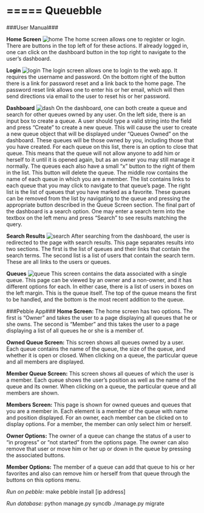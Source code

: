 =====
Queuebble
=====

###User Manual###

**Home Screen**
![home](https://raw.github.com/tatemandel/Queueueuebble/master/images/home.png)
The home screen allows one to register or login. There are buttons in the top left of for these actions. If already logged in, one can click on the dashboard button in the top right to navigate to the user’s dashboard. 

**Login**
![login](https://raw.github.com/tatemandel/Queueueuebble/master/images/login.png)
The login screen allows one to login to the web app. It requires the username and password.  On the bottom right of the button there is a link for password reset and a link back to the home page.  The password reset link allows one to enter his or her email, which will then send directions via email to the user to reset his or her password.

**Dashboard**
![dash](https://raw.github.com/tatemandel/Queueueuebble/master/images/dashboard.png)
On the dashboard, one can both create a queue and search for other queues owned by any user. On the left side, there is an input box to create a queue. A user should type a valid string into the field and press “Create” to create a new queue. This will cause the user to create a new queue object that will be displayed under “Queues Owned” on the dashboard. These queues will be those owned by you, including those that you have created. For each queue on this list, there is an option to close that queue. This means that the queue will not allow anyone to add him or herself to it until it is opened again, but as an owner you may still manage it normally. The queues each also have a small “x” button to the right of them in the list. This button will delete the queue. The middle row contains the name of each queue in which you are a member. The list contains links to each queue that you may click to navigate to that queue’s page. The right list is the list of queues that you have marked as a favorite. These queues can be removed from the list by navigating to the queue and pressing the appropriate button described in the Queue Screen section. The final part of the dashboard is a search option. One may enter a search term into the textbox on the left menu and press “Search” to see results matching the query.

**Search Results**
![search](https://raw.github.com/tatemandel/Queueueuebble/master/images/search.png)
After searching from the dashboard, the user is redirected to the page with search results. This page separates results into two sections. The first is the list of queues and their links that contain the search terms. The second list is a list of users that contain the search term. These are all links to the users or queues.

**Queues**
![queue](https://raw.github.com/tatemandel/Queueueuebble/master/images/queue.png)
This screen contains the data associated with a single queue. This page can be viewed by an owner and a non-owner, and it has different options for each.  In either case, there is a list of users in boxes on the left margin. This is the queue itself. The top of the queue means the first to be handled, and the bottom is the most recent addition to the queue.



###Pebble App###
**Home Screen:**
The home screen has two options. The first is “Owner” and takes the user to a page displaying all queues that he or she owns. The second is “Member” and this takes the user to a page displaying a list of all queues he or she is a member of.

**Owned Queue Screen:**
This screen shows all queues owned by a user. Each queue contains the name of the queue, the size of the queue, and whether it is open or closed. When clicking on a queue, the particular queue and all members are displayed.

**Member Queue Screen:**
This screen shows all queues of which the user is a member. Each queue shows the user’s position as well as the name of the queue and its owner. When clicking on a queue, the particular queue and all members are shown.

**Members Screen:**
This page is shown for owned queues and queues that you are a member in. Each element is a member of the queue with name and position displayed. For an owner, each member can be clicked on to display options. For a member, the member can only select him or herself. 

**Owner Options:**
The owner of a queue can change the status of a user to “in progress” or “not started” from the options page. The owner can also remove that user or move him or her up or down in the queue by pressing the associated buttons.

**Member Options:**
The member of a queue can add that queue to his or her favorites and also can remove him or herself from that queue through the buttons on this options menu.



*Run on pebble:*
make
pebble install [ip address]

*Run database:*
python manage.py syncdb
./manage.py migrate
